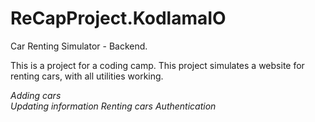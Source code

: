 # ReCapProject.KodlamaIO
Car Renting Simulator - Backend.

This is a project for a coding camp. This project simulates a website for renting cars, with all utilities working. 

*Adding cars* </br>
*Updating information*
*Renting cars*
*Authentication*
